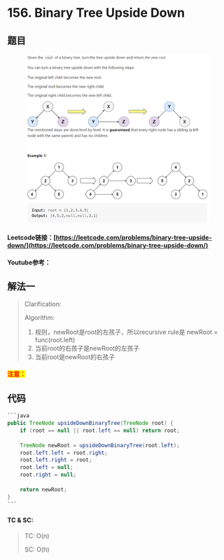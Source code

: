 # 156. Binary Tree Upside Down

## 题目

<figure><img src="../../.gitbook/assets/image (10) (2).png" alt=""><figcaption></figcaption></figure>

#### Leetcode链接：[https://leetcode.com/problems/binary-tree-upside-down/](https://leetcode.com/problems/binary-tree-upside-down/)

#### Youtube参考：

## 解法一

> Clarification:&#x20;
>
> Algorithm:&#x20;
>
> 1. 规则，newRoot是root的左孩子，所以recursive rule是 newRoot = func(root.left)
> 2. 当前root的右孩子是newRoot的左孩子
> 3. 当前root是newRoot的右孩子

#### <mark style="color:red;">注意：</mark>

## 代码

````java
```java
public TreeNode upsideDownBinaryTree(TreeNode root) {
    if (root == null || root.left == null) return root;
    
    TreeNode newRoot = upsideDownBinaryTree(root.left);
    root.left.left = root.right;
    root.left.right = root;
    root.left = null;
    root.right = null;
    
    return newRoot;
}
```
````

#### TC & SC:&#x20;

> TC: O(n)
>
> SC: O(h)
